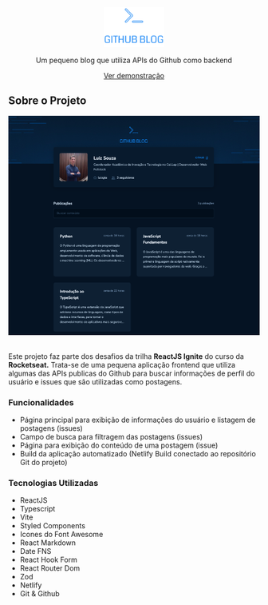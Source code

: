 <div align="center">
  <!-- Logo do Projeto -->
  <img src="src/assets/logo.svg" alt="Logo" height="80">

  <!-- Descrição curta -->
  <p>Um pequeno blog que utiliza APIs do Github como backend</p>

  <!-- Links -->
  <a href="https://github.com/othneildrew/Best-README-Template">Ver demonstração</a>

</div>

<!-- Sobre o Projeto -->
## Sobre o Projeto

<div align="center">
  <img src="images/capa.png">
</div>

<br>

<p>Este projeto faz parte dos desafios da trilha <b>ReactJS Ignite</b> do curso da <b>Rocketseat.</b> Trata-se de uma pequena aplicação frontend que utiliza algumas das APIs publicas do Github para buscar informações de perfil do usuário e issues que são utilizadas como postagens.</p>


### Funcionalidades

- Página principal para exibição de informações do usuário e listagem de postagens (issues)
- Campo de busca para filtragem das postagens (issues)
- Página para exibição do conteúdo de uma postagem (issue)
- Build da aplicação automatizado (Netlify Build conectado ao repositório Git do projeto)

### Tecnologias Utilizadas

* ReactJS
* Typescript
* Vite
* Styled Components
* Icones do Font Awesome
* React Markdown
* Date FNS
* React Hook Form
* React Router Dom
* Zod
* Netlify
* Git & Github
